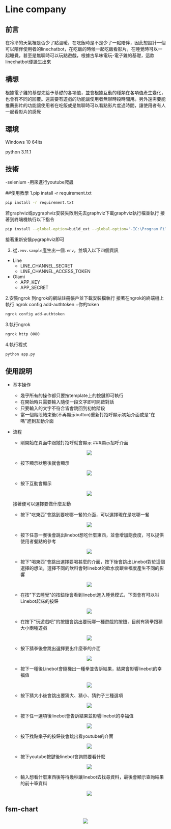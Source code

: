 # Line company

## 前言
在冷冷的天氣裡是否少了點溫暖，在吃飯時是不是少了一點陪伴，因此想設計一個可以陪伴使用者的linechatbot，在吃飯的時候一起吃飯看影片，在睡覺時可以一起睡覺，甚至是無聊時可以玩點遊戲，根據古早味電玩-電子雞的基礎，這款linechatbot便誕生出來

## 構想
根據電子雞的基礎先給予基礎的各項值，並會根據互動的種類在各項值產生變化，也會有不同的回覆。還需要有遊戲的功能讓使用者無聊時殺時間用。另外還需要能推薦影片的功能讓使用者在吃飯或是無聊時可以看點影片度過時間，讓使用者有人一起看影片的感覺

## 環境
Windows 10 64its

python 3.11.1

## 技術
-selenium
    -用來進行youtube爬蟲

##使用教學
1.pip install -r requirement.txt
```sh
pip install -r requirement.txt
```

若graphviz或pygraphviz安裝失敗則先去graphviz下載graphviz執行檔並執行 
接著到終端機執行以下指令
```sh
pip install --global-option=build_ext --global-option="-IC:\Program Files\Graphviz\include" --global-option="-LC:\Program Files\Graphviz\lib" pygraphviz
```

接著重新安裝pygraphviz即可

3. 從`.env.sample`產生出一個`.env`，並填入以下四個資訊

- Line
    - LINE_CHANNEL_SECRET
    - LINE_CHANNEL_ACCESS_TOKEN
- Olami
    - APP_KEY
    - APP_SECRET

2.安裝ngrok
到ngrok的網站註冊帳戶並下載安裝檔執行
接著在ngrok的終端機上執行
ngrok config add-authtoken +你的token
```sh
ngrok config add-authtoken
```

3.執行ngrok
```sh
ngrok http 8080
```

4.執行程式
```sh
python app.py
```

## 使用說明
- 基本操作
    - 幾乎所有的操作都只要按template上的按鍵即可執行
    - 在開始時只需要輸入隨便一段文字即可開啟對話
    - 只要輸入的文字不符合皆會跳回到初始階段
    - 當一個階段結束後(不再顯示button)重新打招呼顯示初始介面或是"在嗎"進到互動介面

- 流程
    - 剛開始在頁面中跟她打招呼就會顯示
    ###顯示招呼介面
    <p align=center>
        <img src="img/decision.jpg">
    </p>
    
    - 按下顯示狀態後就會顯示
    <p align=center>
        <img src="img/show_situation.jpg">
    </p>
    
    - 按下互動會顯示
    <p align=center>
        <img src="img/interaction.jpg">
    </p>
    
    接著便可以選擇要做什麼互動
    - 按下"吃東西"會跳到要吃哪一餐的介面，可以選擇現在是吃哪一餐
    <p align=center>
        <img src="img/choose_eat.jpg">
    </p>
    
    - 按下任意一餐後會跳出linebot想吃什麼東西，並會增加飽食度，可以提供使用者餐點的參考
    <p align=center>
        <img src="img/eat.jpg">
    </p>
    
    - 按下"喝東西"會跳出選擇要喝甚麼的介面，按下後會跳出Linebot對於這個選擇的想法，選擇不同的飲料會對linebot的飲水度跟幸福度產生不同的影響
    <p align=center>
        <img src="img/choose_drink.jpg">
    </p>
    
    - 在按"下去睡覺"的按鈕後會看到linebot進入睡覺模式，下面會有可以叫Linebot起床的按鈕
    <p align=center>
        <img src="img/drink.jpg">
    </p>
    
    - 在按下"玩遊戲吧"的按鈕會跳出要玩哪一種遊戲的按鈕，目前有猜拳跟猜大小兩種遊戲
    <p align=center>
        <img src="img/choose_play.jpg">
    </p>
    
    - 按下猜拳後會跳出選擇要出什麼拳的介面
    <p align=center>
        <img src="img/shoot.jpg">
    </p>
    
    - 按下一種後Linebot會隨機出一種拳並告訴結果，結果會影響linebot的幸福值
    <p align=center>
        <img src="img/shoot_result.jpg">
    </p>
    
    - 按下猜大小後會跳出要猜大、猜小、猜豹子三種選項
    <p align=center>
        <img src="img/shake.jpg">
    </p>
    
    - 按下任一選項後linebot會告訴結果並影響linebot的幸福值
    <p align=center>
        <img src="img/shake_result.jpg">
    </p>
    
    - 按下找點樂子的按鈕後會跳出看youtube的介面
    <p align=center>
        <img src="img/youtube.jpg">
    </p>
    
    - 按下youtube按鍵後linebot會詢問要看什麼
    <p align=center>
        <img src="img/to_search.jpg">
    </p>
    
    - 輸入想看什麼東西後等待幾秒讓linebot去找尋資料，最後會顯示查詢結果的前十筆資料
    <p align=center>
        <img src="img/search.jpg">
    </p>

## fsm-chart
<p align=center>
    <img src="img/fsm.jpg">
</p>
